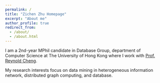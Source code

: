 ```yaml
---
permalink: /
title: "Zichen Zhu Homepage"
excerpt: "About me"
author_profile: true
redirect_from: 
  - /about/
  - /about.html
---
```



I am a 2nd-year MPhil candidate in Database Group, department of Computer Science at The University of Hong Kong where I work with [Prof. Reynold Cheng](https://i.cs.hku.hk/~ckcheng/).

My research interests focus on data mining in heterogeneous information network, distributed graph computing, and database.